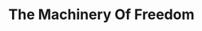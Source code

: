 ---
layout: books
title: The Machinery Of Freedom
subtitle: 
essential: 
categories: ['economics']
authors: ['David D. Friedman']
authors_twitter: ['']
excerpt: .
url: http://www.daviddfriedman.com/The_Machinery_of_Freedom_.pdf
amazon_url: https://www.amazon.com/dp/0812690699
---